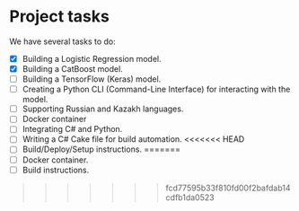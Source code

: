 # Project tasks

We have several tasks to do:

- [x] Building a Logistic Regression model.
- [x] Building a CatBoost model.
- [ ] Building a TensorFlow (Keras) model.
- [ ] Creating a Python CLI (Command-Line Interface) for interacting with the model.
- [ ] Supporting Russian and Kazakh languages.
- [ ] Docker container
- [ ] Integrating C# and Python.
- [ ] Writing a C# Cake file for build automation.
<<<<<<< HEAD
- [ ] Build/Deploy/Setup instructions.
=======
- [ ] Docker container.
- [ ] Build instructions.
>>>>>>> fcd77595b33f810fd00f2bafdab14cdfb1da0523
